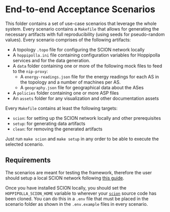 # End-to-end Acceptance Scenarios

This folder contains a set of use-case scenarios that leverage the whole
system. Every scenario contains a `Makefile` that allows for generating the
necessary artifacts with full reproducibility (using seeds for pseudo-random
values). Every scenario comprises of the following artifacts:

- A topology `.topo` file for configuring the SCION network locally
- A `hoppipolla.ini` file containing configuration variables for Hoppipolla
  services and for the data generation.
- A `data` folder containing one or more of the following mock files to feed to
  the `nip-proxy`:
  - A `energy-readings.json` file for the energy readings for each AS in the
    topology and a number of machines per AS.
  - A `geography.json` file for geographical data about the ASes
- A `policies` folder containing one or more ASP files
- An `assets` folder for any visualization and other documentation assets

Every `Makefile` contains at least the following targets:

- `scion`: for setting up the SCION network locally and other prerequisites
- `setup`: for generating data artifacts
- `clean`: for removing the generated artifacts

Just run `make scion` and `make setup` in any order to be able to execute
the selected scenario.

## Requirements

The scenarios are meant for testing the framework, therefore the user should
setup a local SCION network following [this guide](https://docs.scion.org/en/latest/dev/run.html).

Once you have installed SCION locally, you should set the `HOPPIPOLLA_SCION_HOME`
variable to wherever your [`scion`](https://github.com/scionproto/scion) source
code has been cloned. You can do this in a `.env` file that must be placed in
the scenario folder as shown in the `.env.example` files in every scenario.
